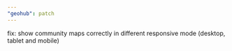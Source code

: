 ```yaml
---
"geohub": patch
---
```


fix: show community maps correctly in different responsive mode (desktop, tablet and mobile)
